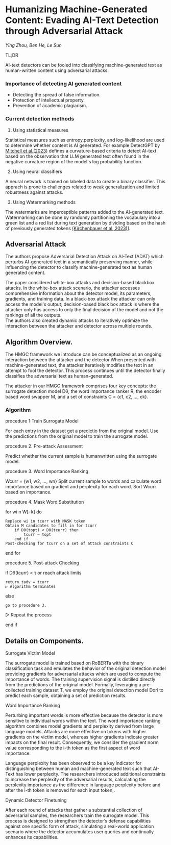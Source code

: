 # Humanizing Machine-Generated Content: Evading AI-Text Detection through Adversarial Attack
*Ying Zhou, Ben He, Le Sun*


TL;DR

AI-text detectors can be fooled into classifying machine-generated text as human-written content using adversarial attacks.

### Importance of detecting AI generated content
- Detecting the spread of false information.
- Protection of intellectual property.
- Prevention of academic plagiarism.

### Current detection methods

1. Using statistical measures  

Statistical measures such as entropy,perplexity, and log-likelihood are used to determine whether content is AI generated.
For example DetectGPT by [Mitchell et al.(2023)](https://arxiv.org/pdf/2301.11305.pdf) defines a curvature-based criteria to detect AI-text based on the observation that LLM generated text often found in the negative curvature region of the model's log probability function.

2. Using neural classifiers

A neural network is trained on labeled data to create a binary classifier. This apprach is prone to challenges
related to weak generalization and limited robustness against attacks.

3. Using Watermarking methods

The watermarks are imperceptible patterns added to the AI-generated text. Watermarking can be done by randomly partitioning the vocabulary into a green list and a red list during text generation by dividing based on the hash of previously generated tokens [(Kirchenbauer et al, 2023)](https://proceedings.mlr.press/v202/kirchenbauer23a/kirchenbauer23a.pdf)].


## Adversarial Attack
The authors propose Adversarial Detection Attack on AI-Text (ADAT) which perturbs AI-generated text in a semantically preserving manner, while influencing the detector to classify machine-generated text as human generated content.

The paper considered white-box attacks and decision-based blackbox attacks.
In the white-box attack scenario, the attacker accesses comprehensive information about the detector model, its parameters, gradients, and training data.
In a black-box attack the attacker can only access the model's output; decision-based black box attack is where the attacker only has access to only the final decision of the model and not the rankings of all the outputs.  
The authors also created dynamic attacks to iteratively optimize
the interaction between the attacker and detector across multiple rounds.

## Algorithm Overview. 
The HMGC framework we introduce can be conceptualized as an ongoing interaction between the attacker and the detector.When presented with machine-generated text, the attacker iteratively modifies the text in an attempt to fool the detector. This process continues until the detector finally classifies the adversarial text as human-generated. 

The attacker in our HMGC framework comprises
four key concepts: the surrogate detection model Dθ, the word importance ranker R, the encoder based word swapper M, and a set of constraints C = {c1, c2, ..., ck}. 

### Algorithm

procedure 1:Train Surrogate Model 

For each entry in the dataset get a predictio from the original model. Use the predictions from the original model to train the surrogate model. 

procedure 2. Pre-attack Assessment

Predict whether the current sample is humanwritten using the surrogate model.

procedure 3. Word Importance Ranking

Wcurr = {w1, w2, ..., wn} Split current sample to words and calculate word importance based on gradient and perplexity for each word. Sort Wcurr based on importance.

procedure 4. Mask Word Substitution

for wi n W[: k] do 

    Replace wi in tcurr with MASK token
    Obtain M candidates to fill in for tcurr
        if Dθ(topt) < Dθ(tcurr) then
            tcurr ← topt
        end if
    Post-checking for tcurr on a set of attack constraints C
end for

 procedure 5. Post-attack Checking

if Dθ(tcurr) < τ or reach attack limits 
    
    return tadv = tcurr 
    ▷ Algorithm terminates

else
    
    go to procedure 3. 
▷ Repeat the process

end if

## Details on Components.
Surrogate Victim Model

The surrogate model is trained based on RoBERTa with the binary classification task and emulates the behavior of the original detection model providing gradients for adversarial attacks which are used to compute the importance of words. 
The training supervision signal is distilled directly from the predictions of the original model. Formally, leveraging a pre-collected training dataset T, we employ the original detection model Dori to predict each sample, obtaining a set of prediction results.

Word Importance Ranking

Perturbing important words is more effective because the detector is more sensitive to individual words within the text.
The word importance ranking algorithm combines model gradients and perplexity derived from large language models.
Attacks are more effective on tokens with higher gradients on the victim model, whereas higher gradients indicate greater impacts on the final result. Consequently, we consider the gradient norm value corresponding to the i-th token as the first aspect of word importance:

Language perplexity has been observed to be a key indicator for distinguishing between human and machine-generated text such that AI-Text has lower perplexity. The researchers introduced additional constraints to increase the
perplexity of the adversarial results, calculating the perplexity
importance as the difference in language perplexity before and after the i-th token is removed for each input token,.

Dynamic Detector Finetuning

After each round of attacks that
gather a substantial collection of adversarial samples, the researchers  train the surrogate
model. This process is designed to strengthen the detector’s defense capabilities against one specific form of attack, simulating a real-world application scenario where the detector accumulates user queries and continually enhances its capabilities.
